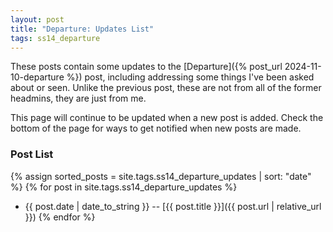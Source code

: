 ```yaml
---
layout: post
title: "Departure: Updates List"
tags: ss14_departure
---
```


These posts contain some updates to the [Departure]({% post_url 2024-11-10-departure %}) post, including addressing some things I've been asked about or seen. Unlike the previous post, these are not from all of the former headmins, they are just from me.

This page will continue to be updated when a new post is added. Check the bottom of the page for ways to get notified when new posts are made.

### Post List

{% assign sorted_posts = site.tags.ss14_departure_updates | sort: "date" %}
{% for post in site.tags.ss14_departure_updates %}
- {{ post.date | date_to_string }} -- [{{ post.title }}]({{ post.url | relative_url }})
{% endfor %}
